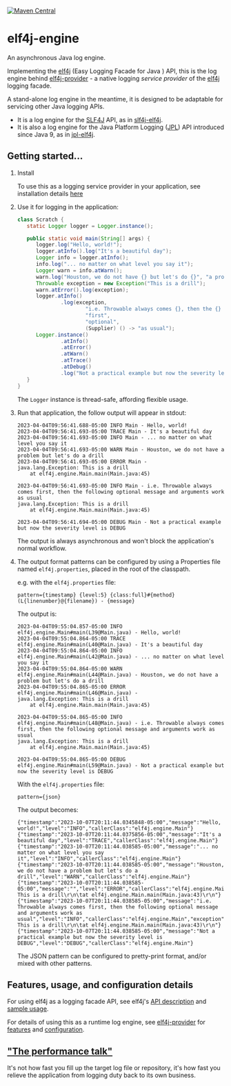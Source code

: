[![Maven Central](https://img.shields.io/maven-central/v/io.github.elf4j/elf4j-engine.svg?label=Maven%20Central)](https://maven-badges.herokuapp.com/maven-central/io.github.elf4j/elf4j-engine)

# elf4j-engine

An asynchronous Java log engine.

Implementing the [elf4j](https://github.com/elf4j/elf4j) (Easy Logging Facade for Java ) API, this is the log engine
behind [elf4j-provider](https://github.com/elf4j/elf4j-provider) - a native logging _service provider_ of
the [elf4j](https://github.com/elf4j/) logging facade.

A stand-alone log engine in the meantime, it is designed to be adaptable for servicing other Java logging APIs.

* It is a log engine for the [SLF4J](https://www.slf4j.org/) API, as
  in [slf4j-elf4j](https://github.com/elf4j/slf4j-elf4j).
* It is also a log engine for the Java Platform Logging ([JPL](https://openjdk.org/jeps/264)) API introduced since Java
  9, as in [jpl-elf4j](https://github.com/elf4j/jpl-elf4j).

## Getting started...

1. Install

   To use this as a logging service provider in your application, see installation
   details [here](https://github.com/elf4j/elf4j-provider#installation)

2. Use it for logging in the application:
   ```java 
   class Scratch {
      static Logger logger = Logger.instance();
   
      public static void main(String[] args) {
         logger.log("Hello, world!");
         logger.atInfo().log("It's a beautiful day");
         Logger info = logger.atInfo();
         info.log("... no matter on what level you say it");
         Logger warn = info.atWarn();
         warn.log("Houston, we do not have {} but let's do {}", "a problem", (Supplier) () -> "a drill");
         Throwable exception = new Exception("This is a drill");
         warn.atError().log(exception);
         logger.atInfo()
                 .log(exception,
                         "i.e. Throwable always comes {}, then the {} message and arguments work {}",
                         "first",
                         "optional",
                         (Supplier) () -> "as usual");
         Logger.instance()
                 .atInfo()
                 .atError()
                 .atWarn()
                 .atTrace()
                 .atDebug()
                 .log("Not a practical example but now the severity level is DEBUG");
      }
   }
   ```
   The `Logger` instance is thread-safe, affording flexible usage.
3. Run that application, the follow output will appear in stdout:
   ```
   2023-04-04T09:56:41.688-05:00 INFO Main - Hello, world!
   2023-04-04T09:56:41.693-05:00 TRACE Main - It's a beautiful day
   2023-04-04T09:56:41.693-05:00 INFO Main - ... no matter on what level you say it
   2023-04-04T09:56:41.693-05:00 WARN Main - Houston, we do not have a problem but let's do a drill
   2023-04-04T09:56:41.693-05:00 ERROR Main - 
   java.lang.Exception: This is a drill
       at elf4j.engine.Main.main(Main.java:45)
   
   2023-04-04T09:56:41.693-05:00 INFO Main - i.e. Throwable always comes first, then the following optional message and arguments work as usual
   java.lang.Exception: This is a drill
       at elf4j.engine.Main.main(Main.java:45)
   
   2023-04-04T09:56:41.694-05:00 DEBUG Main - Not a practical example but now the severity level is DEBUG
   ```
   The output is always asynchronous and won't block the application's normal workflow.
4. The output format patterns can be configured by using a Properties file named `elf4j.properties`, placed in the root
   of the classpath.

   e.g. with the `elf4j.properties` file:

   ```properties
   pattern={timestamp} {level:5} {class:full}#{method}(L{linenumber}@{filename}) - {message}
   ```

   The output is:

   ```
   2023-04-04T09:55:04.857-05:00 INFO  elf4j.engine.Main#main(L39@Main.java) - Hello, world!
   2023-04-04T09:55:04.864-05:00 TRACE elf4j.engine.Main#main(L40@Main.java) - It's a beautiful day
   2023-04-04T09:55:04.864-05:00 INFO  elf4j.engine.Main#main(L42@Main.java) - ... no matter on what level you say it
   2023-04-04T09:55:04.864-05:00 WARN  elf4j.engine.Main#main(L44@Main.java) - Houston, we do not have a problem but let's do a drill
   2023-04-04T09:55:04.865-05:00 ERROR elf4j.engine.Main#main(L46@Main.java) - 
   java.lang.Exception: This is a drill
       at elf4j.engine.Main.main(Main.java:45)
   
   2023-04-04T09:55:04.865-05:00 INFO  elf4j.engine.Main#main(L48@Main.java) - i.e. Throwable always comes first, then the following optional message and arguments work as usual
   java.lang.Exception: This is a drill
       at elf4j.engine.Main.main(Main.java:45)
   
   2023-04-04T09:55:04.865-05:00 DEBUG elf4j.engine.Main#main(L59@Main.java) - Not a practical example but now the severity level is DEBUG
   ```

   With the `elf4j.properties` file:

   ```properties
   pattern={json}
   ```

   The output becomes:

   ```
   {"timestamp":"2023-10-07T20:11:44.0345848-05:00","message":"Hello, world!","level":"INFO","callerClass":"elf4j.engine.Main"}
   {"timestamp":"2023-10-07T20:11:44.0375856-05:00","message":"It's a beautiful day","level":"TRACE","callerClass":"elf4j.engine.Main"}
   {"timestamp":"2023-10-07T20:11:44.038585-05:00","message":"... no matter on what level you say it","level":"INFO","callerClass":"elf4j.engine.Main"}
   {"timestamp":"2023-10-07T20:11:44.038585-05:00","message":"Houston, we do not have a problem but let's do a drill","level":"WARN","callerClass":"elf4j.engine.Main"}
   {"timestamp":"2023-10-07T20:11:44.038585-05:00","message":"","level":"ERROR","callerClass":"elf4j.engine.Main","exception":"java.lang.Exception: This is a drill\r\n\tat elf4j.engine.Main.main(Main.java:43)\r\n"}
   {"timestamp":"2023-10-07T20:11:44.038585-05:00","message":"i.e. Throwable always comes first, then the following optional message and arguments work as usual","level":"INFO","callerClass":"elf4j.engine.Main","exception":"java.lang.Exception: This is a drill\r\n\tat elf4j.engine.Main.main(Main.java:43)\r\n"}
   {"timestamp":"2023-10-07T20:11:44.038585-05:00","message":"Not a practical example but now the severity level is DEBUG","level":"DEBUG","callerClass":"elf4j.engine.Main"}
   ```

   The JSON pattern can be configured to pretty-print format, and/or mixed with other patterns.

## Features, usage, and configuration details

For using elf4j as a logging facade API, see
elf4j's [API description](https://github.com/elf4j/elf4j#log-service-interface-and-access-api)
and [sample usage](https://github.com/elf4j/elf4j#use-it---for-log-service-api-clients).

For details of using this as a runtime log engine, see [elf4j-provider](https://github.com/elf4j/elf4j-provider)
for [features](https://github.com/elf4j/elf4j-provider#features)
and [configuration](https://github.com/elf4j/elf4j-provider#configuration).

## ["The performance talk"](https://github.com/elf4j/elf4j-provider#performance)

It's not how fast you fill up the target log file or repository, it's how fast you relieve the application from logging
duty back to its own business.
